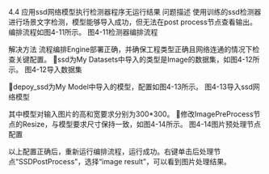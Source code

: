 4.4 应用ssd网络模型执行检测器程序无运行结果
问题描述
使用训练的ssd检测器进行场景文字检测，模型能够导入成功，但无法在post process节点查看输出。
编排流程如图4-11所示。
图4-11检测器编排流程


解决方法
流程编排Engine部署正确，并确保工程类型正确且网络连通的情况下检查关键配置。
ssd为My Datasets中导入的类型是Image的数据集，如图4-12所示。
图4-12导入数据集


depoy_ssd为My Model中导入的模型，配置如图4-13所示。
图4-13导入ssd网络模型


其中模型对输入图片的高和宽要求分别为300*300。
修改ImagePreProcess节点的Resize，与模型要求尺寸保持一致，如图4-14所示。
图4-14图片预处理节点配置


以上配置正确后，重新运行编排流程，运行成功。右键单击后处理节点“SSDPostProcess”，选择“image result”，可以看到图片处理结果。
